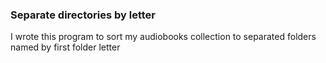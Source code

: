 ### Separate directories by letter
I wrote this program to sort my audiobooks collection to separated folders named by first folder letter
